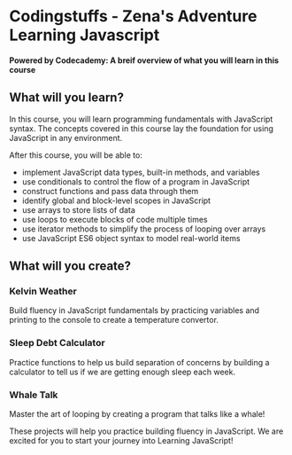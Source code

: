 # Codingstuffs - Zena's Adventure Learning Javascript

#### Powered by Codecademy: A breif overview of what you will learn in this course

## What will you learn?

In this course, you will learn programming fundamentals with JavaScript syntax. The concepts covered in this course lay the foundation for using JavaScript in any environment.

After this course, you will be able to:

<ul>
    <li>implement JavaScript data types, built-in methods, and variables</li>
    <li>use conditionals to control the flow of a program in JavaScript</li>
    <li>construct functions and pass data through them</li>
    <li>identify global and block-level scopes in JavaScript</li>
    <li>use arrays to store lists of data</li>
    <li>use loops to execute blocks of code multiple times</li>
    <li>use iterator methods to simplify the process of looping over arrays</li>
    <li>use JavaScript ES6 object syntax to model real-world items</li>
</ul>

## What will you create?

### Kelvin Weather
Build fluency in JavaScript fundamentals by practicing variables and printing to the console to create a temperature convertor.


### Sleep Debt Calculator
Practice functions to help us build separation of concerns by building a calculator to tell us if we are getting enough sleep each week.


### Whale Talk

Master the art of looping by creating a program that talks like a whale!


These projects will help you practice building fluency in JavaScript.
We are excited for you to start your journey into Learning JavaScript!
